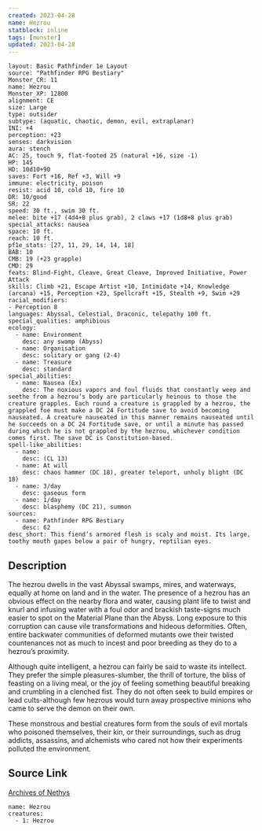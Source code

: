 ```yaml
---
created: 2023-04-28
name: Hezrou
statblock: inline
tags: [monster]
updated: 2023-04-28
---
```

```statblock
layout: Basic Pathfinder 1e Layout
source: "Pathfinder RPG Bestiary"
Monster_CR: 11
name: Hezrou
Monster_XP: 12800
alignment: CE
size: Large
type: outsider
subtype: (aquatic, chaotic, demon, evil, extraplanar)
INI: +4
perception: +23
senses: darkvision
aura: stench
AC: 25, touch 9, flat-footed 25 (natural +16, size -1)
HP: 145
HD: 10d10+90
saves: Fort +16, Ref +3, Will +9
immune: electricity, poison
resist: acid 10, cold 10, fire 10
DR: 10/good
SR: 22
speed: 30 ft., swim 30 ft.
melee: bite +17 (4d4+8 plus grab), 2 claws +17 (1d8+8 plus grab)
special_attacks: nausea
space: 10 ft.
reach: 10 ft.
pf1e_stats: [27, 11, 29, 14, 14, 18]
BAB: 10
CMB: 19 (+23 grapple)
CMD: 29
feats: Blind-Fight, Cleave, Great Cleave, Improved Initiative, Power Attack
skills: Climb +21, Escape Artist +10, Intimidate +14, Knowledge (arcana) +15, Perception +23, Spellcraft +15, Stealth +9, Swim +29
racial_modifiers:
- Perception 8
languages: Abyssal, Celestial, Draconic, telepathy 100 ft.
special_qualities: amphibious
ecology:
  - name: Environment
    desc: any swamp (Abyss)
  - name: Organisation
    desc: solitary or gang (2-4)
  - name: Treasure
    desc: standard
special_abilities:
  - name: Nausea (Ex)
    desc: The noxious vapors and foul fluids that constantly weep and seethe from a hezrou’s body are particularly heinous to those the creature grapples. Each round a creature is grappled by a hezrou, the grappled foe must make a DC 24 Fortitude save to avoid becoming nauseated. A creature nauseated in this manner remains nauseated until he succeeds on a DC 24 Fortitude save, or until a minute has passed during which he is not grappled by the hezrou, whichever condition comes first. The save DC is Constitution-based.
spell-like_abilities:
  - name:
    desc: (CL 13)
  - name: At will
    desc: chaos hammer (DC 18), greater teleport, unholy blight (DC 18)
  - name: 3/day
    desc: gaseous form
  - name: 1/day
    desc: blasphemy (DC 21), summon
sources:
  - name: Pathfinder RPG Bestiary
    desc: 62
desc_short: This fiend’s armored flesh is scaly and moist. Its large, toothy mouth gapes below a pair of hungry, reptilian eyes.
```
## Description
The hezrou dwells in the vast Abyssal swamps, mires, and waterways, equally at home on land and in the water. The presence of a hezrou has an obvious effect on the nearby flora and water, causing plant life to twist and knurl and infusing water with a foul odor and brackish taste-signs much easier to spot on the Material Plane than the Abyss. Long exposure to this corruption can cause vile transformations and hideous deformities. Often, entire backwater communities of deformed mutants owe their twisted countenances not as much to incest and poor breeding as they do to a hezrou’s proximity.

Although quite intelligent, a hezrou can fairly be said to waste its intellect. They prefer the simple pleasures-slumber, the thrill of torture, the bliss of feasting on a living meal, or the joy of feeling something beautiful breaking and crumbling in a clenched fist. They do not often seek to build empires or lead cults-although few hezrous would turn away prospective minions who came to serve the demon on their own.

These monstrous and bestial creatures form from the souls of evil mortals who poisoned themselves, their kin, or their surroundings, such as drug addicts, assassins, and alchemists who cared not how their experiments polluted the environment.
## Source Link
[Archives of Nethys](https://aonprd.com/MonsterDisplay.aspx?ItemName=Hezrou)
```encounter-table
name: Hezrou
creatures:
  - 1: Hezrou
```
